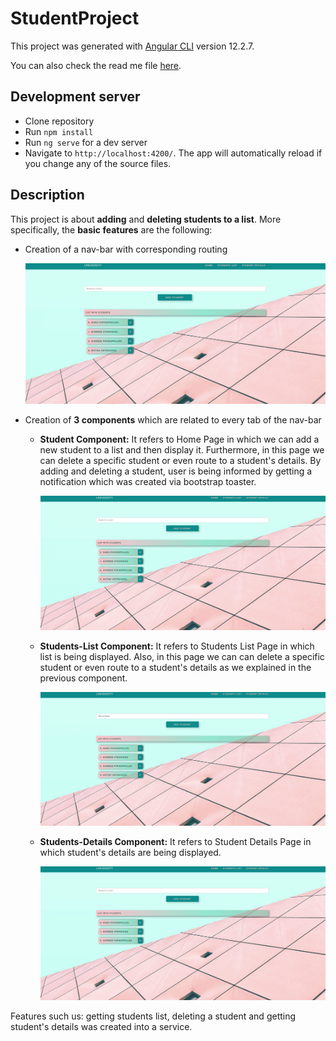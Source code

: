 # StudentProject

This project was generated with [Angular CLI](https://github.com/angular/angular-cli) version 12.2.7.

You can also check the read me file [here](https://leniwpetrou.github.io/universityProject-Angular/).

## Development server

- Clone repository 
- Run `npm install` 
- Run `ng serve` for a dev server
- Navigate to `http://localhost:4200/`. The app will automatically reload if you change any of the source files.

## Description

This project is about **adding** and **deleting students to a list**. 
More specifically, the **basic features** are the following:

- Creation of a nav-bar with corresponding routing
  
  ![](nav_bar.gif) 

- Creation of **3 components** which are related to every tab of the nav-bar

  - **Student Component:**
    It refers to Home Page in which we can add a new student to a list and then display it. Furthermore,
    in this page we can delete a specific student or even route to a student's details.
    By adding and deleting a student, user is being informed by getting a notification which was created via 
    bootstrap toaster.  
    
    ![](home.gif) 
    
  - **Students-List Component:**
    It refers to Students List Page in which list is being displayed. Also, in this page we can 
    can delete a specific student or even route to a student's details as we explained in the previous component.
    
    ![](students_list.gif) 
     
  - **Students-Details Component:**
    It refers to Student Details Page in which student's details are being displayed. 
    
     ![](students_details.gif) 
    
Features such us: getting students list, deleting a student and getting student's details was created into a service.

